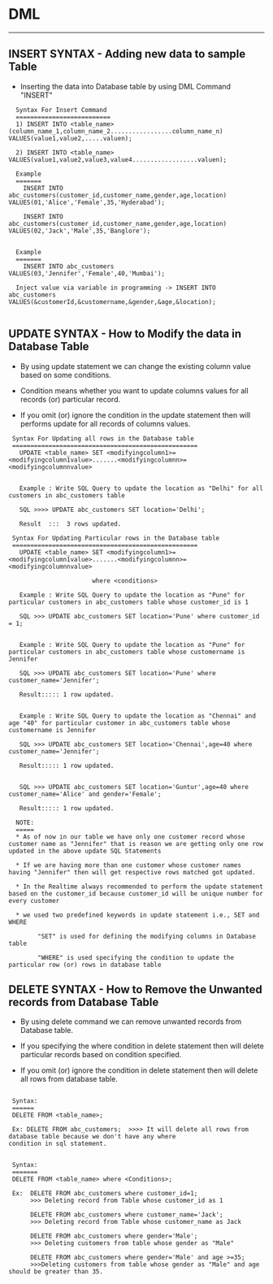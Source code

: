 # DML
------------

## INSERT SYNTAX - Adding new data to sample Table 

* Inserting the data into Database table by using DML Command "INSERT"

```
  Syntax For Insert Command 
  ==========================   
  1) INSERT INTO <table_name>(column_name_1,column_name_2.................column_name_n) VALUES(value1,value2,.....valuen);
  
  2) INSERT INTO <table_name> VALUES(value1,value2,value3,value4..................valuen);

  Example
  =======
    INSERT INTO abc_customers(customer_id,customer_name,gender,age,location) VALUES(01,'Alice','Female',35,'Hyderabad');

    INSERT INTO abc_customers(customer_id,customer_name,gender,age,location) VALUES(02,'Jack','Male',35,'Banglore');

  
  Example
  =======
    INSERT INTO abc_customers VALUES(03,'Jennifer','Female',40,'Mumbai');

  Inject value via variable in programming -> INSERT INTO abc_customers VALUES(&customerId,&customername,&gender,&age,&location);
  
 ``` 
 
## UPDATE SYNTAX - How to Modify the data in Database Table
 
 
* By using update statement we can change the existing column value based on some conditions.

* Condition means whether you want to update columns values for all records (or) particular record.

* If you omit (or) ignore the condition in the update statement then will performs update for all records of columns values.

```
 Syntax For Updating all rows in the Database table
 ===================================================
   UPDATE <table_name> SET <modifyingcolumn1>=<modifyingcolumn1value>.......<modifyingcolumnn>=<modifyingcolumnnvalue>


   Example : Write SQL Query to update the location as "Delhi" for all customers in abc_customers table

   SQL >>>> UPDATE abc_customers SET location='Delhi';

   Result  :::  3 rows updated.

 Syntax For Updating Particular rows in the Database table
 ===================================================
   UPDATE <table_name> SET <modifyingcolumn1>=<modifyingcolumn1value>.......<modifyingcolumnn>=<modifyingcolumnnvalue>

                       where <conditions>

   Example : Write SQL Query to update the location as "Pune" for particular customers in abc_customers table whose customer_id is 1 

   SQL >>> UPDATE abc_customers SET location='Pune' where customer_id = 1;


   Example : Write SQL Query to update the location as "Pune" for particular customers in abc_customers table whose customername is Jennifer

   SQL >>> UPDATE abc_customers SET location='Pune' where customer_name='Jennifer';

   Result::::: 1 row updated.


   Example : Write SQL Query to update the location as "Chennai" and age "40" for particular customer in abc_customers table whose customername is Jennifer

   SQL >>> UPDATE abc_customers SET location='Chennai',age=40 where customer_name='Jennifer';

   Result::::: 1 row updated.


   SQL >>> UPDATE abc_customers SET location='Guntur',age=40 where customer_name='Alice' and gender='Female';

   Result::::: 1 row updated.

  NOTE:
  =====
  * As of now in our table we have only one customer record whose customer name as "Jennifer" that is reason we are getting only one row updated in the above update SQL Statements

  * If we are having more than one customer whose customer names having "Jennifer" then will get respective rows matched got updated.

  * In the Realtime always recommended to perform the update statement based on the customer_id because customer_id will be unique number for every customer

  * we used two predefined keywords in update statement i.e., SET and WHERE 

        "SET" is used for defining the modifying columns in Database table

        "WHERE" is used specifying the condition to update the particular row (or) rows in database table

```		


## DELETE SYNTAX - How to Remove the Unwanted records from Database Table
 

* By using delete command we can remove unwanted records from Database table.

* If you specifying the where condition in delete statement then will delete particular records based on condition specified.

* If you omit (or) ignore the condition in delete statement then will delete all rows from database table.

```

 Syntax:
 ======
 DELETE FROM <table_name>;

 Ex: DELETE FROM abc_customers;  >>>> It will delete all rows from database table because we don't have any where                                             condition in sql statement.

  
 Syntax:
 =======
 DELETE FROM <table_name> where <Conditions>;

 Ex:  DELETE FROM abc_customers where customer_id=1; 
	  >>> Deleting record from Table whose customer_id as 1

      DELETE FROM abc_customers where customer_name='Jack'; 
	  >>> Deleting record from Table whose customer_name as Jack

      DELETE FROM abc_customers where gender='Male';
	  >>> Deleting customers from table whose gender as "Male"

      DELETE FROM abc_customers where gender='Male' and age >=35;
	  >>>Deleting customers from table whose gender as "Male" and age should be greater than 35.

```
 